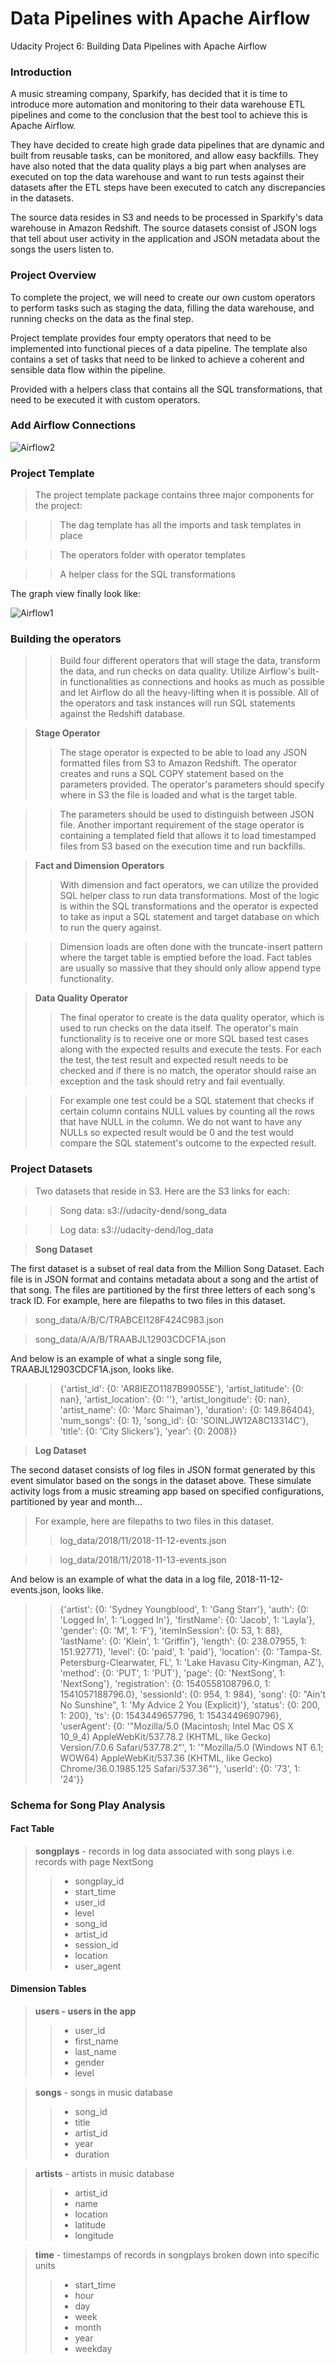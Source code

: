 # Data Pipelines with Apache Airflow
Udacity Project 6: Building Data Pipelines with Apache Airflow


### **Introduction**
A music streaming company, Sparkify, has decided that it is time to introduce more automation and monitoring to their data warehouse ETL pipelines and come to the conclusion that the best tool to achieve this is Apache Airflow.

They have decided to create high grade data pipelines that are dynamic and built from reusable tasks, can be monitored, and allow easy backfills. They have also noted that the data quality plays a big part when analyses are executed on top the data warehouse and want to run tests against their datasets after the ETL steps have been executed to catch any discrepancies in the datasets.

The source data resides in S3 and needs to be processed in Sparkify's data warehouse in Amazon Redshift. The source datasets consist of JSON logs that tell about user activity in the application and JSON metadata about the songs the users listen to.


### **Project Overview**
To complete the project, we will need to create our own custom operators to perform tasks such as staging the data, filling the data warehouse, and running checks on the data as the final step.

Project template provides four empty operators that need to be implemented into functional pieces of a data pipeline. The template also contains a set of tasks that need to be linked to achieve a coherent and sensible data flow within the pipeline.

Provided with a helpers class that contains all the SQL transformations, that need to be executed it with custom operators.


### **Add Airflow Connections**

![Airflow2](/airflow2.png)


### **Project Template**

> The project template package contains three major components for the project:

>> The dag template has all the imports and task templates in place

>> The operators folder with operator templates

>> A helper class for the SQL transformations

The graph view finally look like:

![Airflow1](/Airflow_new.PNG)

### **Building the operators**
>> Build four different operators that will stage the data, transform the data, and run checks on data quality.
>> Utilize Airflow's built-in functionalities as connections and hooks as much as possible and let Airflow do all the heavy-lifting when it is possible.
>> All of the operators and task instances will run SQL statements against the Redshift database. 

> **Stage Operator**
>> The stage operator is expected to be able to load any JSON formatted files from S3 to Amazon Redshift. The operator creates and runs a SQL COPY statement based on the parameters provided. The operator's parameters should specify where in S3 the file is loaded and what is the target table.

>> The parameters should be used to distinguish between JSON file. Another important requirement of the stage operator is containing a templated field that allows it to load timestamped files from S3 based on the execution time and run backfills.

> **Fact and Dimension Operators**
>> With dimension and fact operators, we can utilize the provided SQL helper class to run data transformations. Most of the logic is within the SQL transformations and the operator is expected to take as input a SQL statement and target database on which to run the query against.

>> Dimension loads are often done with the truncate-insert pattern where the target table is emptied before the load. Fact tables are usually so massive that they should only allow append type functionality.

> **Data Quality Operator**
>> The final operator to create is the data quality operator, which is used to run checks on the data itself. The operator's main functionality is to receive one or more SQL based test cases along with the expected results and execute the tests. For each the test, the test result and expected result needs to be checked and if there is no match, the operator should raise an exception and the task should retry and fail eventually.

>> For example one test could be a SQL statement that checks if certain column contains NULL values by counting all the rows that have NULL in the column. We do not want to have any NULLs so expected result would be 0 and the test would compare the SQL statement's outcome to the expected result.

### **Project Datasets**
> Two datasets that reside in S3. Here are the S3 links for each:

>> Song data: s3://udacity-dend/song_data

>> Log data: s3://udacity-dend/log_data

> **Song Dataset**

The first dataset is a subset of real data from the Million Song Dataset. Each file is in JSON format and contains metadata about a song and the artist of that song. The files are partitioned by the first three letters of each song's track ID. For example, here are filepaths to two files in this dataset.

> song_data/A/B/C/TRABCEI128F424C983.json

> song_data/A/A/B/TRAABJL12903CDCF1A.json

And below is an example of what a single song file, TRAABJL12903CDCF1A.json, looks like.

>> {'artist_id': {0: 'AR8IEZO1187B99055E'},
 'artist_latitude': {0: nan},
 'artist_location': {0: ''},
 'artist_longitude': {0: nan},
 'artist_name': {0: 'Marc Shaiman'},
 'duration': {0: 149.86404},
 'num_songs': {0: 1},
 'song_id': {0: 'SOINLJW12A8C13314C'},
 'title': {0: 'City Slickers'},
 'year': {0: 2008}}


> **Log Dataset**

The second dataset consists of log files in JSON format generated by this event simulator based on the songs in the dataset above. These simulate activity logs from a music streaming app based on specified configurations, partitioned by year and month...

> For example, here are filepaths to two files in this dataset.
>> log_data/2018/11/2018-11-12-events.json

>> log_data/2018/11/2018-11-13-events.json

And below is an example of what the data in a log file, 2018-11-12-events.json, looks like.

>> {'artist': {0: 'Sydney Youngblood', 1: 'Gang Starr'},
 'auth': {0: 'Logged In', 1: 'Logged In'},
 'firstName': {0: 'Jacob', 1: 'Layla'},
 'gender': {0: 'M', 1: 'F'},
 'itemInSession': {0: 53, 1: 88},
 'lastName': {0: 'Klein', 1: 'Griffin'},
 'length': {0: 238.07955, 1: 151.92771},
 'level': {0: 'paid', 1: 'paid'},
 'location': {0: 'Tampa-St. Petersburg-Clearwater, FL',
  1: 'Lake Havasu City-Kingman, AZ'},
 'method': {0: 'PUT', 1: 'PUT'},
 'page': {0: 'NextSong', 1: 'NextSong'},
 'registration': {0: 1540558108796.0, 1: 1541057188796.0},
 'sessionId': {0: 954, 1: 984},
 'song': {0: "Ain't No Sunshine", 1: 'My Advice 2 You (Explicit)'},
 'status': {0: 200, 1: 200},
 'ts': {0: 1543449657796, 1: 1543449690796},
 'userAgent': {0: '"Mozilla/5.0 (Macintosh; Intel Mac OS X 10_9_4) AppleWebKit/537.78.2 (KHTML, like Gecko) Version/7.0.6 Safari/537.78.2"',
  1: '"Mozilla/5.0 (Windows NT 6.1; WOW64) AppleWebKit/537.36 (KHTML, like Gecko) Chrome/36.0.1985.125 Safari/537.36"'},
 'userId': {0: '73', 1: '24'}}


### **Schema for Song Play Analysis**

#### **Fact Table**

> **songplays** - records in log data associated with song plays i.e. records with page NextSong
>> - songplay_id
>> - start_time
>> - user_id
>> - level
>> - song_id
>> - artist_id
>> - session_id
>> - location
>> - user_agent


#### **Dimension Tables**

> **users - users in the app**
>> - user_id
>> - first_name
>> - last_name
>> - gender
>> - level

> **songs** - songs in music database
>> - song_id
>> - title
>> - artist_id
>> - year
>> - duration

> **artists** - artists in music database
>> - artist_id
>> - name
>> - location
>> - latitude
>> - longitude

> **time** - timestamps of records in songplays broken down into specific units
>> - start_time
>> - hour
>> - day
>> - week
>> - month
>> - year
>> - weekday
